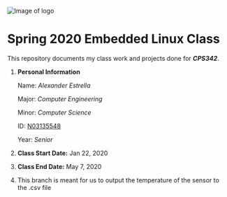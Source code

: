 ![Image of logo](https://www.newpaltz.edu/media/identity/logos/newpaltzlogo.jpg)

# Spring 2020 Embedded Linux Class

This repository documents my class work and projects done for ***CPS342***.

1. **Personal Information**

    Name: *Alexander Estrella*
    
    Major: *Computer Engineering*
    
    Minor: *Computer Science*
    
    ID: [N03135548](https://github.com/aestrella293)
    
    Year: *Senior*
    
2. **Class Start Date:** Jan 22, 2020

3. **Class End Date:** May 7, 2020

4. This branch is meant for us to output the temperature of the sensor to the .csv file
